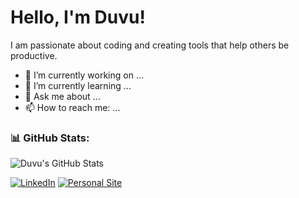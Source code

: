 # Hello, I'm Duvu!

I am passionate about coding and creating tools that help others be productive. 
- 🔭 I’m currently working on ...
- 🌱 I’m currently learning ...
- 💬 Ask me about ...
- 📫 How to reach me: ...

### 📊 GitHub Stats:
![Duvu's GitHub Stats](https://github-readme-stats.vercel.app/api?username=duvu&show_icons=true&include_all_commits=true&count_private=true&theme=radical)


<!-- Add badges for social media or external links -->
[![LinkedIn](https://img.shields.io/badge/LinkedIn-blue)](https://www.linkedin.com/in/your-linkedin-profile)
[![Personal Site](https://img.shields.io/badge/Personal%20Site-blue)](https://your-website.com)
